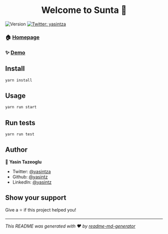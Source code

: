 <h1 align="center">Welcome to Sunta 👋</h1>
<p>
  <img alt="Version" src="https://img.shields.io/badge/version-0.1.0-blue.svg?cacheSeconds=2592000" />
  <a href="https://twitter.com/yasintza" target="_blank">
    <img alt="Twitter: yasintza" src="https://img.shields.io/twitter/follow/yasintza.svg?style=social" />
  </a>
</p>

### 🏠 [Homepage](https://github.com/yasintz/sunta)

### ✨ [Demo](https://sunta.now.sh/)

## Install

```sh
yarn install
```

## Usage

```sh
yarn run start
```

## Run tests

```sh
yarn run test
```

## Author

👤 **Yasin Tazeoglu**

* Twitter: [@yasintza](https://twitter.com/yasintza)
* Github: [@yasintz](https://github.com/yasintz)
* LinkedIn: [@yasintz](https://linkedin.com/in/yasintz)

## Show your support

Give a ⭐️ if this project helped you!

***
_This README was generated with ❤️ by [readme-md-generator](https://github.com/kefranabg/readme-md-generator)_